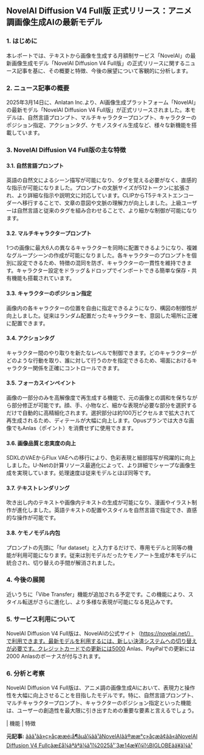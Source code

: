 ## NovelAI Diffusion V4 Full版 正式リリース：アニメ調画像生成AIの最新モデル

### 1. はじめに

本レポートでは、テキストから画像を生成する月額制サービス「NovelAI」の最新画像生成モデル「NovelAI Diffusion V4 Full版」の正式リリースに関するニュース記事を基に、その概要と特徴、今後の展望について客観的に分析します。

### 2. ニュース記事の概要

2025年3月14日に、Anlatan Inc.より、AI画像生成プラットフォーム「NovelAI」の最新モデル「NovelAI Diffusion V4 Full版」が正式リリースされました。本モデルは、自然言語プロンプト、マルチキャラクタープロンプト、キャラクターのポジション指定、アクションタグ、ケモノスタイル生成など、様々な新機能を搭載しています。

### 3. NovelAI Diffusion V4 Full版の主な特徴

#### 3.1. 自然言語プロンプト

英語の自然文によるシーン描写が可能になり、タグを覚える必要がなく、直感的な指示が可能になりました。プロンプトの文脈サイズが512トークンに拡張され、より詳細な指示や説明文に対応しています。CLIPからT5テキストエンコーダーへ移行することで、文章の意図や文脈の理解力が向上しました。上級ユーザーは自然言語と従来のタグを組み合わせることで、より細かな制御が可能になります。

#### 3.2. マルチキャラクタープロンプト

1つの画像に最大6人の異なるキャラクターを同時に配置できるようになり、複雑なグループシーンの作成が可能になりました。各キャラクターのプロンプトを個別に設定できるため、特徴の混同を防ぎ、キャラクターの一貫性を維持できます。キャラクター設定をドラッグ＆ドロップでインポートできる簡単な保存・共有機能も搭載されています。

#### 3.3. キャラクターのポジション指定

画像内の各キャラクターの位置を自由に指定できるようになり、構図の制御性が向上しました。従来はランダム配置だったキャラクターを、意図した場所に正確に配置できます。

#### 3.4. アクションタグ

キャラクター間のやり取りを新たなレベルで制御できます。どのキャラクターがどのような行動を取り、誰に対して行うのかを指定できるため、場面におけるキャラクター関係を正確にコントロールできます。

#### 3.5. フォーカスインペイント

画像の一部分のみを高解像度で再生成する機能で、元の画像との調和を保ちながら部分修正が可能です。顔、手、小物など、細かな表現が必要な部分を選択するだけで自動的に高精細化されます。選択部分は約100万ピクセルまで拡大されて再生成されるため、ディテールが大幅に向上します。Opusプランでは大きな画像でもAnlas（ポイント）を消費せずに使用できます。

#### 3.6. 画像品質と忠実度の向上

SDXLのVAEからFlux VAEへの移行により、色彩表現と細部描写が飛躍的に向上しました。U-Netの計算リソース最適化によって、より詳細でシャープな画像生成を実現しています。処理速度は従来モデルとほぼ同等です。

#### 3.7. テキストレンダリング

吹き出し内のテキストや画像内テキストの生成が可能になり、漫画やイラスト制作が進化しました。英語テキストの配置やスタイルを自然言語で指定でき、直感的な操作が可能です。

#### 3.8. ケモノモデル内包

プロンプトの先頭に「fur dataset」と入力するだけで、専用モデルと同等の機能が利用可能になります。従来は別モデルだったケモノアート生成が本モデルに統合され、切り替えの手間が解消されました。

### 4. 今後の展開

近いうちに「Vibe Transfer」機能が追加される予定です。この機能により、スタイル転送がさらに進化し、より多様な表現が可能になる見込みです。

### 5. サービス利用について

NovelAI Diffusion V4 Full版は、NovelAIの公式サイト（https://novelai.net/）で利用できます。最新モデルを利用するには、新しい決済システムへの切り替えが必要です。クレジットカードでの更新には5000 Anlas、PayPalでの更新には2000 Anlasのボーナスが付与されます。

### 6. 分析と考察

NovelAI Diffusion V4 Full版は、アニメ調の画像生成AIにおいて、表現力と操作性を大幅に向上させることを目指したモデルです。特に、自然言語プロンプト、マルチキャラクタープロンプト、キャラクターのポジション指定といった機能は、ユーザーの創造性を最大限に引き出すための重要な要素と言えるでしょう。

| 機能 | 特徴 

**元記事:** [ãã­ã¹ãã»ç»åçææé¡å¶ãµã¼ãã¹ãNovelAIãã®ææ°ç»åçæã¢ãã«ãNovelAI Diffusion V4 Fullçãæ­£å¼ãªãªã¼ã¹ï¼2025å¹´3æ14æ¥ï¼ï½BIGLOBEãã¥ã¼ã¹](https://news.biglobe.ne.jp/economy/0314/prt_250314_9764687384.html)
